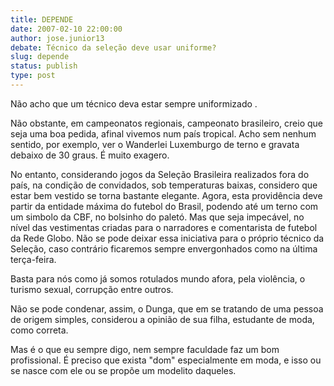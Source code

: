 ```yaml
---
title: DEPENDE
date: 2007-02-10 22:00:00
author: jose.junior13
debate: Técnico da seleção deve usar uniforme?
slug: depende
status: publish 
type: post
---
```


Não acho que um técnico deva estar sempre uniformizado .   

Não obstante, em campeonatos regionais, campeonato brasileiro, creio que seja uma boa pedida, afinal vivemos num país tropical. Acho sem nenhum sentido, por exemplo, ver o Wanderlei Luxemburgo de terno e gravata debaixo de 30 graus. É muito exagero.  

No entanto, considerando jogos da Seleção Brasileira realizados fora do país, na condição de convidados, sob temperaturas baixas, considero que estar bem vestido se torna bastante elegante. Agora, esta providência deve partir da entidade máxima do futebol do Brasil, podendo até um terno com um simbolo da CBF, no bolsinho do paletó. Mas que seja impecável, no nível das vestimentas criadas para o narradores e comentarista de futebol da Rede Globo. Não se pode deixar essa iniciativa para o próprio técnico da Seleção, caso contrário ficaremos sempre envergonhados como na última terça-feira.  

Basta para nós como já somos rotulados mundo afora, pela violência, o turismo sexual, corrupção entre outros.  

Não se pode condenar, assim, o Dunga, que em se tratando de uma pessoa de origem simples, considerou a opinião de sua filha, estudante de moda, como correta.   

Mas é o que eu sempre digo, nem sempre faculdade faz um bom profissional. É preciso que exista "dom" especialmente em moda, e isso ou se nasce com ele ou se propõe um modelito daqueles.
